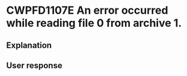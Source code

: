 # CWPFD1107E An error occurred while reading file 0 from archive 1.

## Explanation

## User response